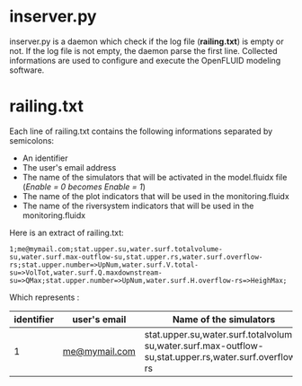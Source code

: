 inserver.py
===============

inserver.py is a daemon which check if the log file (**railing.txt**) is empty or not.
If the log file is not empty, the daemon parse the first line. 
Collected informations are used to configure and execute the OpenFLUID modeling software.

railing.txt
===============

Each line of railing.txt contains the following informations separated by semicolons:
- An identifier
- The user's email address
- The name of the simulators that will be activated in the model.fluidx file (*Enable = 0 becomes Enable = 1*)
- The name of the plot indicators that will be used in the monitoring.fluidx
- The name of the riversystem indicators that will be used in the monitoring.fluidx

Here is an extract of railing.txt:
```
1;me@mymail.com;stat.upper.su,water.surf.totalvolume-su,water.surf.max-outflow-su,stat.upper.rs,water.surf.overflow-rs;stat.upper.number=>UpNum,water.surf.V.total-su=>VolTot,water.surf.Q.maxdownstream-su=>QMax;stat.upper.number=>UpNum,water.surf.H.overflow-rs=>HeighMax;
```

Which represents :

| identifier | user's email  | Name of the simulators                                                                                 | plot indicators                                                                             | riversystem indicators                                      |
|------------|---------------|--------------------------------------------------------------------------------------------------------|---------------------------------------------------------------------------------------------|-------------------------------------------------------------|
| 1          | me@mymail.com | stat.upper.su,water.surf.totalvolume-su,water.surf.max-outflow-su,stat.upper.rs,water.surf.overflow-rs | ;stat.upper.number=>UpNum,water.surf.V.total-su=>VolTot,water.surf.Q.maxdownstream-su=>QMax | stat.upper.number=>UpNum,water.surf.H.overflow-rs=>HeighMax |

